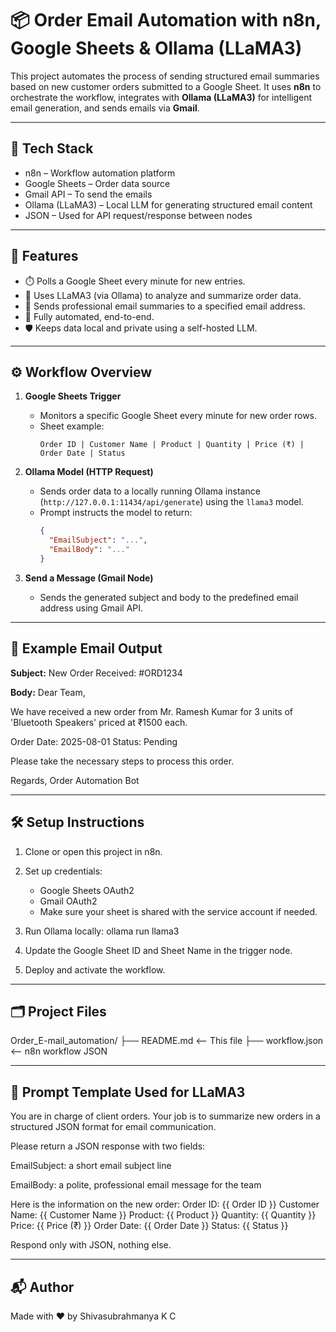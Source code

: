 # 📦 Order Email Automation with n8n, Google Sheets & Ollama (LLaMA3)

This project automates the process of sending structured email summaries based on new customer orders submitted to a Google Sheet. It uses **n8n** to orchestrate the workflow, integrates with **Ollama (LLaMA3)** for intelligent email generation, and sends emails via **Gmail**.

---

## 🔧 Tech Stack

- n8n – Workflow automation platform
- Google Sheets – Order data source
- Gmail API – To send the emails
- Ollama (LLaMA3) – Local LLM for generating structured email content
- JSON – Used for API request/response between nodes

---

## 📌 Features

- ⏱️ Polls a Google Sheet every minute for new entries.
- 🧠 Uses LLaMA3 (via Ollama) to analyze and summarize order data.
- 📧 Sends professional email summaries to a specified email address.
- 🔁 Fully automated, end-to-end.
- 🛡️ Keeps data local and private using a self-hosted LLM.

---

## ⚙️ Workflow Overview

1. **Google Sheets Trigger**
   - Monitors a specific Google Sheet every minute for new order rows.
   - Sheet example:
     ```
     Order ID | Customer Name | Product | Quantity | Price (₹) | Order Date | Status
     ```

2. **Ollama Model (HTTP Request)**
   - Sends order data to a locally running Ollama instance (`http://127.0.0.1:11434/api/generate`) using the `llama3` model.
   - Prompt instructs the model to return:
     ```json
     {
       "EmailSubject": "...",
       "EmailBody": "..."
     }
     ```

3. **Send a Message (Gmail Node)**
   - Sends the generated subject and body to the predefined email address using Gmail API.

---

## 🧪 Example Email Output

**Subject:**
New Order Received: #ORD1234

**Body:**
Dear Team,

We have received a new order from Mr. Ramesh Kumar for 3 units of 'Bluetooth Speakers' priced at ₹1500 each.

Order Date: 2025-08-01
Status: Pending

Please take the necessary steps to process this order.

Regards,
Order Automation Bot

---

## 🛠️ Setup Instructions

1. Clone or open this project in n8n.

2. Set up credentials:
   - Google Sheets OAuth2
   - Gmail OAuth2
   - Make sure your sheet is shared with the service account if needed.

3. Run Ollama locally:
ollama run llama3

4. Update the Google Sheet ID and Sheet Name in the trigger node.

5. Deploy and activate the workflow.

---

## 🗂️ Project Files

Order_E-mail_automation/
├── README.md <-- This file
├── workflow.json <-- n8n workflow JSON


---

## 🤖 Prompt Template Used for LLaMA3

You are in charge of client orders. Your job is to summarize new orders in a structured JSON format for email communication.

Please return a JSON response with two fields:

EmailSubject: a short email subject line

EmailBody: a polite, professional email message for the team

Here is the information on the new order:
Order ID: {{ Order ID }}
Customer Name: {{ Customer Name }}
Product: {{ Product }}
Quantity: {{ Quantity }}
Price: {{ Price (₹) }}
Order Date: {{ Order Date }}
Status: {{ Status }}

Respond only with JSON, nothing else.


---

## 📬 Author

Made with ❤️ by Shivasubrahmanya K C

